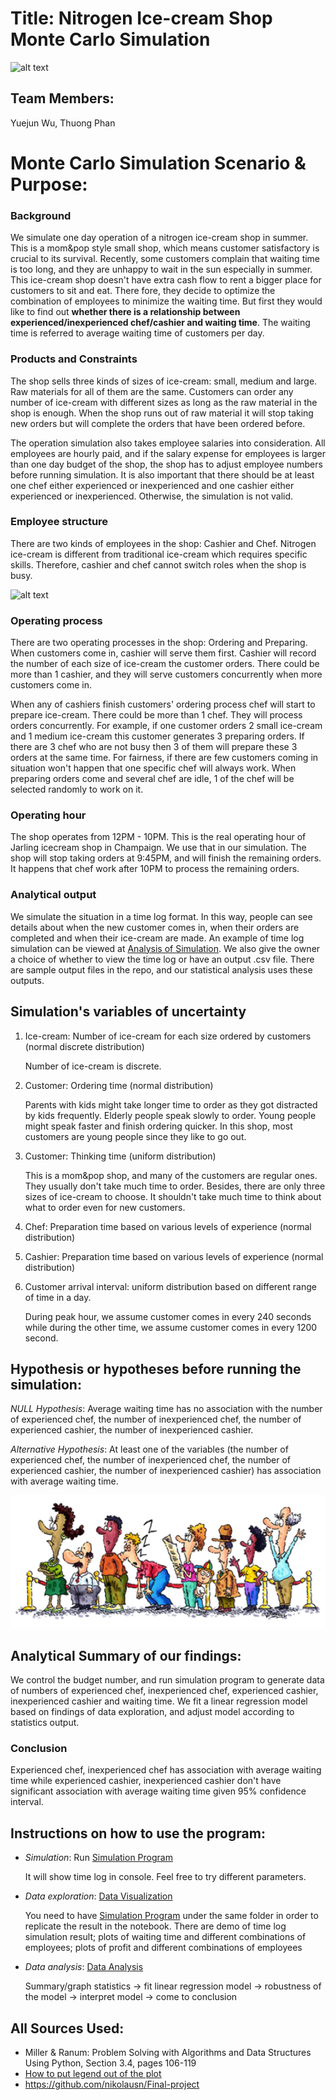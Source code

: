 # Title: Nitrogen Ice-cream Shop Monte Carlo Simulation
![alt text](https://torontocitykey.com/wp-content/uploads/2017/11/Labsense-1.jpg)

## Team Members:
Yuejun Wu, Thuong Phan

# Monte Carlo Simulation Scenario & Purpose:
### Background
We simulate one day operation of a nitrogen ice-cream shop in summer. This is a mom&pop style small shop, which means customer satisfactory is crucial to its survival.
Recently, some customers complain that waiting time is too long, and they are unhappy to wait in the sun especially in summer. This ice-cream shop doesn't have extra cash flow
to rent a bigger place for customers to sit and eat. There fore, they decide to optimize the combination of employees to minimize the waiting time. But first they would like to find out
**whether there is a relationship between experienced/inexperienced chef/cashier and waiting time**.
The waiting time is referred to average waiting time of customers per day.


### Products and Constraints
The shop sells three kinds of sizes of ice-cream: small, medium and large. Raw materials for all of them are the same. Customers can order any number of ice-cream with different sizes as
long as the raw material in the shop is enough. When the shop runs out of raw material it will stop taking new orders but will complete the orders that have been ordered before. 

The operation simulation also takes employee salaries into consideration. All employees are hourly paid, and if the salary expense for employees is larger than one day budget of the shop, the shop
has to adjust employee numbers before running simulation. It is also important that there should be at least one chef either experienced or inexperienced and one cashier either experienced or inexperienced. Otherwise, the simulation
is not valid.


### Employee structure
There are two kinds of employees in the shop: Cashier and Chef.
Nitrogen ice-cream is different from traditional ice-cream which requires specific skills. Therefore, cashier and chef cannot switch roles when the shop is busy.

![alt text](http://images.honestcooking.com/wp-content/uploads/2012/06/Milk-Solid-Ice-Cream-Bangkok-495x316.jpg)


### Operating process
There are two operating processes in the shop: Ordering and Preparing. When customers come in, cashier will serve them first. Cashier will record the number of each size of ice-cream
the customer orders. There could be more than 1 cashier, and they will serve customers concurrently when more customers come in. 

When any of cashiers finish customers' ordering process chef will start to prepare ice-cream. There could be more than 1 chef. They will process orders concurrently. For example, if one customer orders 2 small ice-cream and 1 medium ice-cream
this customer generates 3 preparing orders. If there are 3 chef who are not busy then 3 of them will prepare these 3 orders at the same time. For fairness, if there are few customers coming in
situation won't happen that one specific chef will always work. When preparing orders come and several chef are idle, 1 of the chef will be selected randomly to work on it.


### Operating hour
The shop operates from 12PM - 10PM. This is the real operating hour of Jarling icecream shop in Champaign. We use that in our simulation. The shop will stop taking orders at 9:45PM, and
will finish the remaining orders. It happens that chef work after 10PM to process the remaining orders.


### Analytical output
We simulate the situation in a time log format. In this way, people can see details about when the new customer comes in, when their orders are completed and when their ice-cream are made.
An example of time log simulation can be viewed at [Analysis of Simulation](Analysis%20of%20simulation.ipynb). We also give the owner a choice of whether to view the time log or have an output .csv
file. There are sample output files in the repo, and our statistical analysis uses these outputs.


## Simulation's variables of uncertainty

1. Ice-cream: Number of ice-cream for each size ordered by customers (normal discrete distribution)
              
      Number of ice-cream is discrete.
              
2. Customer: Ordering time (normal distribution) 

      Parents with kids might take longer time to order as they got distracted by kids frequently. Elderly people speak slowly to order.
      Young people might speak faster and finish ordering quicker. In this shop, most customers are young people since they like to go out.

3. Customer: Thinking time (uniform distribution) 
      
      This is a mom&pop shop, and many of the customers are regular ones. They usually don't take much time to order.
      Besides, there are only three sizes of ice-cream to choose. It shouldn't take much time to think about what to order even for new customers.

4. Chef: Preparation time based on various levels of experience (normal distribution)

5. Cashier: Preparation time based on various levels of experience (normal distribution)

6. Customer arrival interval: uniform distribution based on different range of time in a day.
                              
      During peak hour, we assume customer comes in every 240 seconds while during the other time, we assume customer comes in every 1200 second.


## Hypothesis or hypotheses before running the simulation:
*NULL Hypothesis*: Average waiting time has no association with the number of experienced chef, the number of inexperienced chef, the number of experienced cashier, the number of inexperienced cashier.

*Alternative Hypothesis*: At least one of the variables (the number of experienced chef, the number of inexperienced chef, the number of experienced cashier, the number of inexperienced cashier) has association with average waiting time.

![alt text](https://github.com/sayaaoi/Final_Project/blob/master/data/waiting%20line.png)

## Analytical Summary of our findings:
We control the budget number, and run simulation program to generate data of numbers of experienced chef, inexperienced chef, experienced cashier, inexperienced cashier and waiting time.
We fit a linear regression model based on findings of data exploration, and adjust model according to statistics output.

### Conclusion

Experienced chef, inexperienced chef has association with average waiting time while experienced cashier, inexperienced cashier don't have significant association
with average waiting time given 95% confidence interval.

## Instructions on how to use the program:
 - *Simulation*: Run [Simulation Program](icshop_simulation.py)   
          
     It will show time log in console. Feel free to try different parameters.

 - *Data exploration*: [Data Visualization](Analysis%20of%20simulation.ipynb)   
          
    You need to have [Simulation Program](icshop_simulation.py) under the same folder in order to replicate the result in the notebook.
    There are demo of time log simulation result; plots of waiting time and different combinations of employees; plots of profit and different combinations of employees

 - *Data analysis*: [Data Analysis](Data_Analysis.md)
                 
      Summary/graph statistics -> fit linear regression model -> robustness of the model -> interpret model -> come to conclusion

## All Sources Used:
- Miller & Ranum: Problem Solving with Algorithms and Data Structures Using Python, Section 3.4, pages 106-119
- [How to put legend out of the plot](https://stackoverflow.com/questions/4700614/how-to-put-the-legend-out-of-the-plot?)
- https://github.com/nikolausn/Final-project



